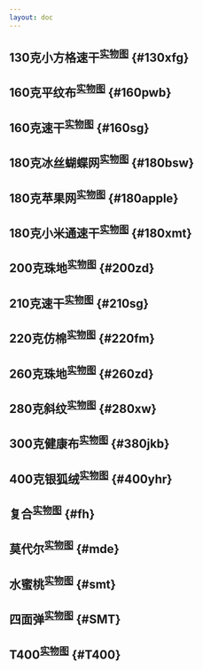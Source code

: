 ```yaml
---
layout: doc
---
```


## 130克小方格速干<sup>[实物图](./physical-map.md#130xfg)</sup> {#130xfg}
<SwiperZoom :imagePaths="xfgDetails" :VideoPath="xfgVideoPath" FabricVideo="130克小方格速干视频"/>

## 160克平纹布<sup>[实物图](./physical-map.md#160pwb)</sup> {#160pwb}
<SwiperZoom :imagePaths="pwbDetails" :VideoPath="pwbVideoPath" FabricVideo="160克平纹布视频"/>

## 160克速干<sup>[实物图](./physical-map.md#160sg)</sup> {#160sg}
<SwiperZoom :imagePaths="suGanDetails" :VideoPath="suGanVideoPath" FabricVideo="160克速干视频"/>

## 180克冰丝蝴蝶网<sup>[实物图](./physical-map.md#180bsw)</sup> {#180bsw}
<SwiperZoom :imagePaths="hdwDetails" :VideoPath="hdwVideoPath" FabricVideo=""/>

## 180克苹果网<sup>[实物图](./physical-map.md#180apple)</sup> {#180apple}
<SwiperZoom :imagePaths="appleDetails" :VideoPath="appleVideoPath" FabricVideo=""/>

## 180克小米通速干<sup>[实物图](./physical-map.md#180xmt)</sup> {#180xmt}
<SwiperZoom :imagePaths="xmtDetails" :VideoPath="xmtVideoPath" FabricVideo="180克小米通速干视频"/>

## 200克珠地<sup>[实物图](./physical-map.md#200zd)</sup> {#200zd}
<SwiperZoom :imagePaths="zdDetails" :VideoPath="zdVideoPath" FabricVideo='200克珠地视频'/>

## 210克速干<sup>[实物图](./physical-map.md#210sg)</sup> {#210sg}
<SwiperZoom :imagePaths="SGDetails" :VideoPath="SGVideoPath" FabricVideo='210克速干视频'/>

## 220克仿棉<sup>[实物图](./physical-map.md#220fm)</sup> {#220fm}
<SwiperZoom :imagePaths="fmDetails" :VideoPath="fmVideoPath" FabricVideo='220克仿棉视频'/>

## 260克珠地<sup>[实物图](./physical-map.md#260zd)</sup> {#260zd}
<SwiperZoom :imagePaths="ZDDetails" :VideoPath="ZDVideoPath" FabricVideo='260克珠地视频'/>

## 280克斜纹<sup>[实物图](./physical-map.md#280xw)</sup> {#280xw}
<SwiperZoom :imagePaths="xwDetails" :VideoPath="xwVideoPath" FabricVideo='280克斜纹视频'/>

## 300克健康布<sup>[实物图](./physical-map.md#380jkb)</sup> {#380jkb}
<SwiperZoom :imagePaths="jkbDetails" :VideoPath="jkbVideoPath" FabricVideo='300克健康布视频'/>

## 400克银狐绒<sup>[实物图](./physical-map.md#400yhr)</sup> {#400yhr}
<SwiperZoom :imagePaths="yhrDetails" :VideoPath="yhrVideoPath" FabricVideo='400克银狐绒视频'/>

## 复合<sup>[实物图](./physical-map.md#fh)</sup> {#fh}
<SwiperZoom :imagePaths="fhDetails" :VideoPath="fhVideoPath" FabricVideo='复合视频'/>

## 莫代尔<sup>[实物图](./physical-map.md#mde)</sup> {#mde}
<SwiperZoom :imagePaths="mdeDetails" :VideoPath="mdeVideoPath" FabricVideo='莫代尔视频'/>

## 水蜜桃<sup>[实物图](./physical-map.md#smt)</sup> {#smt}
<SwiperZoom :imagePaths="smtDetails" :VideoPath="smtVideoPath" FabricVideo='水蜜桃视频'/>

## 四面弹<sup>[实物图](./physical-map.md#SMT)</sup> {#SMT}
<SwiperZoom :imagePaths="SmtDetails" :VideoPath="SmtVideoPath" FabricVideo=''/>

## T400<sup>[实物图](./physical-map.md#T400)</sup> {#T400}
<SwiperZoom :imagePaths="T400Details" :VideoPath="T400VideoPath" FabricVideo=''/>




<script setup>
import { FabricImgs } from '../components/data/PhysicalMap.js'

//130克小方格速干
const xfgDetails = FabricImgs.xfgDetails
const xfgVideoPath= ['/else/实物图/fabricDetail/130克小方格速干/v.mp4']
//160克平纹布
const pwbDetails = FabricImgs.pwbDetails
const pwbVideoPath= ['/else/实物图/fabricDetail/160克平纹布/v.mp4']
//160速干
const suGanDetails = FabricImgs.suGanDetails
const suGanVideoPath= ['/else/实物图/fabricDetail/160克速干/v.mp4']
//180克冰丝蝴蝶网
const hdwDetails = FabricImgs.hdwDetails
const hdwVideoPath= ['/else/实物图/fabricDetail/180克冰丝蝴蝶网/v.mp4']
//180克苹果网
const appleDetails = FabricImgs.appleDetails
const appleVideoPath= ['/else/实物图/fabricDetail/180克苹果网/v.mp4']
//180克小米通速干
const xmtDetails = FabricImgs.xmtDetails
const xmtVideoPath= ['/else/实物图/fabricDetail/180克小米通速干/v.mp4']
//200克珠地
const zdDetails = FabricImgs.zdDetails
const zdVideoPath= ['/else/实物图/fabricDetail/200克珠地/v.mp4']
//210克速干
const SGDetails = FabricImgs.SGDetails
const SGVideoPath= ['/else/实物图/fabricDetail/210克速干/v.mp4']
//220克仿棉
const fmDetails = FabricImgs.fmDetails
const fmVideoPath= ['/else/实物图/fabricDetail/220克仿棉/v.mp4']
//260克珠地
const ZDDetails = FabricImgs.ZDDetails
const ZDVideoPath= ['/else/实物图/fabricDetail/260克珠地/v.mp4']
//280克斜纹
const xwDetails = FabricImgs.xwDetails
const xwVideoPath= ['/else/实物图/fabricDetail/280克斜纹/v.mp4']
//300克健康布
const jkbDetails = FabricImgs.jkbDetails
const jkbVideoPath= ['/else/实物图/fabricDetail/300克健康布/v.mp4']
//400克银狐绒
const yhrDetails = FabricImgs.yhrDetails
const yhrVideoPath= ['/else/实物图/fabricDetail/400克银狐绒/v.mp4']
//复合
const fhDetails = FabricImgs.fhDetails
const fhVideoPath= ['/else/实物图/fabricDetail/复合/v.mp4']
//莫代尔
const mdeDetails = FabricImgs.mdeDetails
const mdeVideoPath= ['/else/实物图/fabricDetail/莫代尔/v.mp4']
//水蜜桃
const smtDetails = FabricImgs.smtDetails
const smtVideoPath= ['/else/实物图/fabricDetail/水蜜桃/v.mp4']
//四面弹
const SmtDetails = FabricImgs.SmtDetails
const SmtVideoPath= ['/else/实物图/fabricDetail/四面弹/v.mp4']
//T400
const T400Details = FabricImgs.T400Details
const T400VideoPath= ['/else/实物图/fabricDetail/T400/v.mp4']

</script>

<style scope>
video{
  border-radius:10px;
}
</style>
